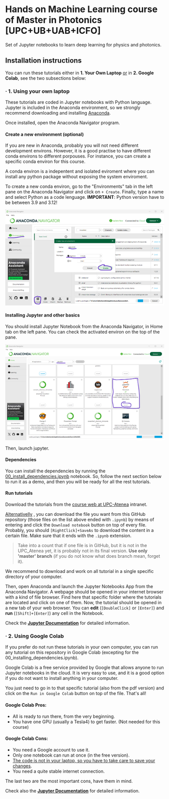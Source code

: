 # Hands on Machine Learning course of Master in Photonics [UPC+UB+UAB+ICFO]

Set of Jupyter notebooks to learn deep learning for physics and photonics.

## Installation instructions

You can run these tutorials either in **1. Your Own Laptop** <ins>or</ins> in 
**2. Google Colab**, see the two subsections below:

### · 1. Using your own laptop

These tutorials are coded in Jupyter notebooks with Python language. 
Jupyter is included in the Anaconda environment, so we strongly recommend downloading 
and installing [Anaconda](https://www.anaconda.com/products/individual).

Once installed, open the Anaconda Navigator program.

#### Create a new environment (optional)

If you are new in Anaconda, probably you will not need different development environs.
However, it is a good practise to have different conda environs to different porpouses.
For instance, you can create a specific conda environ for this course.

A conda environ is a indepentent and isolated eviroment where you can install any python package 
without exposing the system enviroment.

To create a new conda environ, go to the "Environments" tab in the left pane on the Anaconda Navigator and click on `+ Create`.
Finally, type a name and select Python as a code lenguage. **IMPORTANT**: Python version have to be between 3.9 and 3.12!

![Screenshoot of the Conda Environ create](https://github.com/dmaluenda/hands_on_machine_learning/blob/master/resources/conda_environs.png)

#### Installing Jupyter and other basics

You should install Jupyter Notebook from the Anaconda Navigator, in Home tab on the left pane. You can check the activated environ on the top of the pane.

![Screenshoot of the Jupyter installation button](https://github.com/dmaluenda/hands_on_machine_learning/blob/master/resources/jupyter_install.png)

Then, launch jupyter.

#### Dependencies

You can install the dependencies by running the
[00_install_dependencies.ipynb](00_install_dependencies.ipynb)
notebook. So, follow the next section below to run it as a demo, 
and then you will be ready for all the rest tutorials.


#### Run tutorials

Download the tutorials from the 
[course web at UPC-Atenea](https://atenea.upc.edu/course/view.php?id=95161#section-3) intranet.

<ins>Alternativelly</ins> , you can download the file you want from this GitHub repository
(those files on the list above ended with `.ipynb`)
by means of entering and click the `Download notebook` button on top of every file.
Probably, you should `[RightClick]+SaveAs` to download the content in a 
certain file. Make sure that it ends with the `.ipynb` extension.

> Take into a count that if one file is in GitHub, but it is not in the UPC_Atenea yet, 
it is probably not in its final version. **Use only 'master' branch** 
(if you do not know what does branch mean, forget it).

We recommend to download and work on all tutorial in a single specific directory of your computer.

Then, open Anaconda and launch the Jupyter Notebooks App from the Anaconda Navigator.
A webpage should be opened in your internet browser with a kind of file browser.
Find here that specific folder where the tutorials are located and click on one of them.
Now, the tutorial should be opened in a new tab of your web browser.
You can **edit** (`[DoubleClick]` or `[Enter]`) and  **run** (`[Shift]+[Enter]`) 
any cell in the Notebook.

Check the 
[**Jupyter Documentation**](https://jupyter-notebook.readthedocs.io/en/stable/notebook.html#notebook-user-interface)
for detailed information.


### · 2. Using Google Colab

If you prefer do not run these tutorials in your own computer, 
you can run any tutorial on this repository in Google Colab (excepting for the 00_installing_dependencies.ipynb).

Google Colab is a free service provided by Google that allows anyone to run Jupyter 
notebooks in the cloud. It is very easy to use, and it is a good option if you 
do not want to install anything in your computer.

You just need to go in to that specific tutorial (also from the pdf version) and 
click on the `Run in Google Colab` button on top of the file.
That's all!

#### Google Colab Pros:
- All is ready to run there, from the very beginning.
- You have one GPU (usually a Tesla4) to get faster. (Not needed for this course)

#### Google Colab Cons: 
- You need a Google account to use it.
- Only one notebook can run at once (in the free version).
- <ins>The code is not in your laptop, so you have to take care to save your changes</ins>.
- You need a quite stable internet connection.

The last two are the most important cons, have them in mind.

Check also the 
[**Jupyter Documentation**](https://jupyter-notebook.readthedocs.io/en/stable/notebook.html#notebook-user-interface)
for detailed information.
